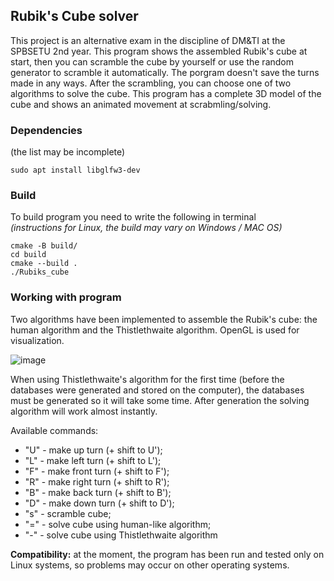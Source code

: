 ## Rubik's Cube solver

This project is an alternative exam in the discipline of DM&TI at the SPBSETU 2nd year. This program shows the assembled Rubik's cube at start,
then you can scramble the cube by yourself or use the random generator to scramble it automatically. The porgram doesn't save the turns made in any ways.
After the scrambling, you can choose one of two algorithms to solve the cube. This program has a complete 3D model of the cube and shows an animated movement at scrabmling/solving.

### Dependencies
(the list may be incomplete)
```
sudo apt install libglfw3-dev
```

### Build
To build program you need to write the following in terminal\
*(instructions for Linux, the build may vary on Windows / MAC OS)*
```
cmake -B build/
cd build
cmake --build .
./Rubiks_cube
```

### Working with program
Two algorithms have been implemented to assemble the Rubik's cube: the human algorithm and the Thistlethwaite algorithm. OpenGL is used for visualization.

![image](https://github.com/user-attachments/assets/3f909191-2017-4089-bc69-6f10d6054cf5)

When using Thistlethwaite's algorithm for the first time (before the databases were generated and stored on the computer), the databases must be generated so it will take some time. After generation the solving algorithm will work almost instantly.

Available commands:
- "U" - make up turn (+ shift to U');
- "L" - make left turn (+ shift to L');
- "F" - make front turn (+ shift to F');
- "R" - make right turn (+ shift to R');
- "B" - make back turn (+ shift to B');
- "D" - make down turn (+ shift to D');
- "s" - scramble cube;
- "=" - solve cube using human-like algorithm;
- "\-" - solve cube using Thistlethwaite algorithm

**Compatibility:** at the moment, the program has been run and tested only on Linux systems, so problems may occur on other operating systems.
